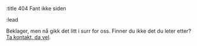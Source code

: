 :title 404 Fant ikke siden

:lead

Beklager, men nå gikk det litt i surr for oss. Finner du ikke det du leter
etter? [Ta kontakt, da vel](/kontakt/).
